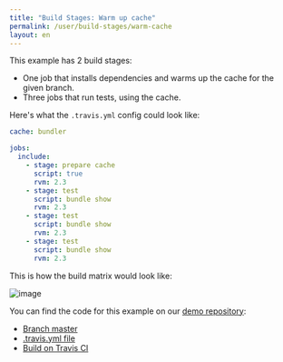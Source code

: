 ```yaml
---
title: "Build Stages: Warm up cache"
permalink: /user/build-stages/warm-cache
layout: en
---
```


This example has 2 build stages:

* One job that installs dependencies and warms up the cache for the given branch.
* Three jobs that run tests, using the cache.

Here's what the `.travis.yml` config could look like:

```yaml
cache: bundler

jobs:
  include:
    - stage: prepare cache
      script: true
      rvm: 2.3
    - stage: test
      script: bundle show
      rvm: 2.3
    - stage: test
      script: bundle show
      rvm: 2.3
    - stage: test
      script: bundle show
      rvm: 2.3
```

This is how the build matrix would look like:

![image](https://cloud.githubusercontent.com/assets/2208/25852101/79a071f2-34c8-11e7-9d20-c518e6874b04.png)

You can find the code for this example on our [demo repository](https://github.com/travis-ci/build-stages-demo):

* [Branch master](https://github.com/travis-ci/build-stages-demo/tree/pre-caching-dependencies)
* [.travis.yml file](https://github.com/travis-ci/build-stages-demo/blob/pre-caching-dependencies/.travis.yml)
* [Build on Travis CI](https://travis-ci.org/travis-ci/build-stages-demo/builds/224025125)
